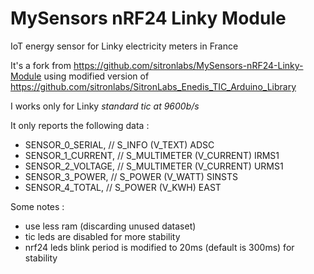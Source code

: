 # MySensors nRF24 Linky Module
IoT energy sensor for Linky electricity meters in France

It's a fork from https://github.com/sitronlabs/MySensors-nRF24-Linky-Module
using modified version of https://github.com/sitronlabs/SitronLabs_Enedis_TIC_Arduino_Library

I works only for Linky *standard tic at 9600b/s*

It only reports the following data :

*    SENSOR_0_SERIAL,         // S_INFO       (V_TEXT)    ADSC
*    SENSOR_1_CURRENT,        // S_MULTIMETER (V_CURRENT) IRMS1
*    SENSOR_2_VOLTAGE,        // S_MULTIMETER (V_CURRENT) URMS1
*    SENSOR_3_POWER,          // S_POWER      (V_WATT)    SINSTS
*    SENSOR_4_TOTAL,          // S_POWER      (V_KWH)     EAST


Some notes :
* use less ram (discarding unused dataset)
* tic leds are disabled for more stability
* nrf24 leds blink period is modified to 20ms (default is 300ms) for stability


